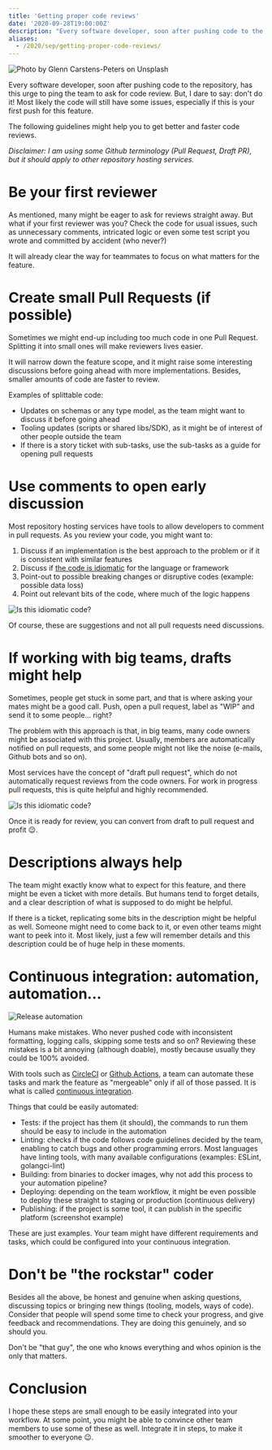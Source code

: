 ```yaml
---
title: 'Getting proper code reviews'
date: '2020-09-28T19:00:00Z'
description: "Every software developer, soon after pushing code to the repository, has this urge to ping the team to ask for code review. But, I dare to say: don't do it! Most likely the code will still have some issues, especially if this is your first push for this feature."
aliases:
  - /2020/sep/getting-proper-code-reviews/
---
```


![Photo by Glenn Carstens-Peters on Unsplash](cover.jpg)

Every software developer, soon after pushing code to the repository, has this urge to ping the team to ask for code review. But, I dare to say: don't do it! Most likely the code will still have some issues, especially if this is your first push for this feature.

The following guidelines might help you to get better and faster code reviews.

_Disclaimer: I am using some Github terminology (Pull Request, Draft PR), but it should apply to other repository hosting services._

# Be your first reviewer

As mentioned, many might be eager to ask for reviews straight away. But what if your first reviewer was you? Check the code for usual issues, such as unnecessary comments, intricated logic or even some test script you wrote and committed by accident (who never?)

It will already clear the way for teammates to focus on what matters for the feature.

# Create small Pull Requests (if possible)

Sometimes we might end-up including too much code in one Pull Request. Splitting it into small ones will make reviewers lives easier.

It will narrow down the feature scope, and it might raise some interesting discussions before going ahead with more implementations. Besides, smaller amounts of code are faster to review.

Examples of splittable code:

-   Updates on schemas or any type model, as the team might want to discuss it before going ahead
-   Tooling updates (scripts or shared libs/SDK), as it might be of interest of other people outside the team
-   If there is a story ticket with sub-tasks, use the sub-tasks as a guide for opening pull requests

# Use comments to open early discussion

Most repository hosting services have tools to allow developers to comment in pull requests. As you review your code, you might want to:

1.  Discuss if an implementation is the best approach to the problem or if it is consistent with similar features
2.  Discuss if [the code is idiomatic][1] for the language or framework
3.  Point-out to possible breaking changes or disruptive codes (example: possible data loss)
4.  Point out relevant bits of the code, where much of the logic happens

![Is this idiomatic code?](idiomatic-screenshot.png)

Of course, these are suggestions and not all pull requests need discussions.

# If working with big teams, drafts might help

Sometimes, people get stuck in some part, and that is where asking your mates might be a good call. Push, open a pull request, label as "WIP" and send it to some people... right?

The problem with this approach is that, in big teams, many code owners might be associated with this project. Usually, members are automatically notified on pull requests, and some people might not like the noise (e-mails, Github bots and so on).

Most services have the concept of "draft pull request", which do not automatically request reviews from the code owners. For work in progress pull requests, this is quite helpful and highly recommended.

![Is this idiomatic code?](draft-screenshot.png)

Once it is ready for review, you can convert from draft to pull request and profit 😉.

# Descriptions always help

The team might exactly know what to expect for this feature, and there might be even a ticket with more details. But humans tend to forget details, and a clear description of what is supposed to do might be helpful.

If there is a ticket, replicating some bits in the description might be helpful as well. Someone might need to come back to it, or even other teams might want to peek into it. Most likely, just a few will remember details and this description could be of huge help in these moments.

# Continuous integration: automation, automation...

![Release automation](circleci-screenshot.png)

Humans make mistakes. Who never pushed code with inconsistent formatting, logging calls, skipping some tests and so on? Reviewing these mistakes is a bit annoying (although doable), mostly because usually they could be 100% avoided.

With tools such as [CircleCI](https://circleci.com/) or [Github Actions](https://github.com/features/actions), a team can automate these tasks and mark the feature as "mergeable" only if all of those passed. It is what is called [continuous integration][2].

Things that could be easily automated:

-   Tests: if the project has them (it should), the commands to run them should be easy to include in the automation
-   Linting: checks if the code follows code guidelines decided by the team, enabling to catch bugs and other programming errors. Most languages have linting tools, with many available configurations (examples: ESLint, golangci-lint)
-   Building: from binaries to docker images, why not add this process to your automation pipeline?
-   Deploying: depending on the team workflow, it might be even possible to deploy these straight to staging or production (continuous delivery)
-   Publishing: if the project is some tool, it can publish in the specific platform (screenshot example)

These are just examples. Your team might have different requirements and tasks, which could be configured into your continuous integration.

# Don't be "the rockstar" coder

Besides all the above, be honest and genuine when asking questions, discussing topics or bringing new things (tooling, models, ways of code). Consider that people will spend some time to check your progress, and give feedback and recommendations. They are doing this genuinely, and so should you.

Don't be "that guy", the one who knows everything and whos opinion is the only that matters.

# Conclusion

I hope these steps are small enough to be easily integrated into your workflow. At some point, you might be able to convince other team members to use some of these as well. Integrate it in steps, to make it smoother to everyone 😉.

[1]: https://en.wikipedia.org/wiki/Programming_idiom
[2]: https://martinfowler.com/articles/continuousIntegration.html
